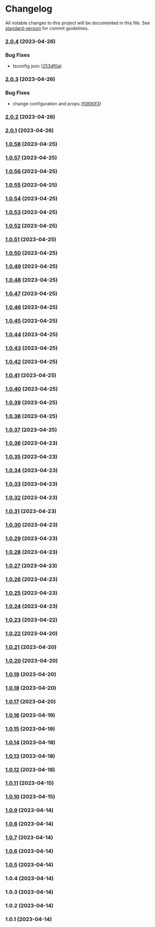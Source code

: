 # Changelog

All notable changes to this project will be documented in this file. See [standard-version](https://github.com/conventional-changelog/standard-version) for commit guidelines.

### [2.0.4](https://github.com/AlOaks/mantle/compare/v2.0.3...v2.0.4) (2023-04-26)


### Bug Fixes

* tsconfig json ([253df0a](https://github.com/AlOaks/mantle/commit/253df0a3285d9c838dc6ace1b038744b6c789dc8))

### [2.0.3](https://github.com/AlOaks/mantle/compare/v2.0.2...v2.0.3) (2023-04-26)


### Bug Fixes

* change configuration and props ([f0890f3](https://github.com/AlOaks/mantle/commit/f0890f3dd3ea48994c5895f74e7060d5851f0292))

### [2.0.2](https://github.com/AlOaks/mantle/compare/v2.0.1...v2.0.2) (2023-04-26)

### [2.0.1](https://github.com/AlOaks/mantle/compare/v1.0.58...v2.0.1) (2023-04-26)

### [1.0.58](https://github.com/AlOaks/coreumjs/compare/v1.0.57...v1.0.58) (2023-04-25)

### [1.0.57](https://github.com/AlOaks/coreumjs/compare/v1.0.56...v1.0.57) (2023-04-25)

### [1.0.56](https://github.com/AlOaks/coreumjs/compare/v1.0.55...v1.0.56) (2023-04-25)

### [1.0.55](https://github.com/AlOaks/coreumjs/compare/v1.0.54...v1.0.55) (2023-04-25)

### [1.0.54](https://github.com/AlOaks/coreumjs/compare/v1.0.53...v1.0.54) (2023-04-25)

### [1.0.53](https://github.com/AlOaks/coreumjs/compare/v1.0.52...v1.0.53) (2023-04-25)

### [1.0.52](https://github.com/AlOaks/coreumjs/compare/v1.0.51...v1.0.52) (2023-04-25)

### [1.0.51](https://github.com/AlOaks/coreumjs/compare/v1.0.50...v1.0.51) (2023-04-25)

### [1.0.50](https://github.com/AlOaks/coreumjs/compare/v1.0.49...v1.0.50) (2023-04-25)

### [1.0.49](https://github.com/AlOaks/coreumjs/compare/v1.0.48...v1.0.49) (2023-04-25)

### [1.0.48](https://github.com/AlOaks/coreumjs/compare/v1.0.47...v1.0.48) (2023-04-25)

### [1.0.47](https://github.com/AlOaks/coreumjs/compare/v1.0.46...v1.0.47) (2023-04-25)

### [1.0.46](https://github.com/AlOaks/coreumjs/compare/v1.0.45...v1.0.46) (2023-04-25)

### [1.0.45](https://github.com/AlOaks/coreumjs/compare/v1.0.44...v1.0.45) (2023-04-25)

### [1.0.44](https://github.com/AlOaks/coreumjs/compare/v1.0.43...v1.0.44) (2023-04-25)

### [1.0.43](https://github.com/AlOaks/coreumjs/compare/v1.0.42...v1.0.43) (2023-04-25)

### [1.0.42](https://github.com/AlOaks/coreumjs/compare/v1.0.41...v1.0.42) (2023-04-25)

### [1.0.41](https://github.com/AlOaks/coreumjs/compare/v1.0.40...v1.0.41) (2023-04-25)

### [1.0.40](https://github.com/AlOaks/coreumjs/compare/v1.0.39...v1.0.40) (2023-04-25)

### [1.0.39](https://github.com/AlOaks/coreumjs/compare/v1.0.38...v1.0.39) (2023-04-25)

### [1.0.38](https://github.com/AlOaks/coreumjs/compare/v1.0.37...v1.0.38) (2023-04-25)

### [1.0.37](https://github.com/AlOaks/coreumjs/compare/v1.0.36...v1.0.37) (2023-04-25)

### [1.0.36](https://github.com/AlOaks/coreumjs/compare/v1.0.35...v1.0.36) (2023-04-23)

### [1.0.35](https://github.com/AlOaks/coreumjs/compare/v1.0.34...v1.0.35) (2023-04-23)

### [1.0.34](https://github.com/AlOaks/coreumjs/compare/v1.0.33...v1.0.34) (2023-04-23)

### [1.0.33](https://github.com/AlOaks/coreumjs/compare/v1.0.32...v1.0.33) (2023-04-23)

### [1.0.32](https://github.com/AlOaks/coreumjs/compare/v1.0.31...v1.0.32) (2023-04-23)

### [1.0.31](https://github.com/AlOaks/coreumjs/compare/v1.0.30...v1.0.31) (2023-04-23)

### [1.0.30](https://github.com/AlOaks/coreumjs/compare/v1.0.29...v1.0.30) (2023-04-23)

### [1.0.29](https://github.com/AlOaks/coreumjs/compare/v1.0.28...v1.0.29) (2023-04-23)

### [1.0.28](https://github.com/AlOaks/coreumjs/compare/v1.0.27...v1.0.28) (2023-04-23)

### [1.0.27](https://github.com/AlOaks/coreumjs/compare/v1.0.26...v1.0.27) (2023-04-23)

### [1.0.26](https://github.com/AlOaks/coreumjs/compare/v1.0.25...v1.0.26) (2023-04-23)

### [1.0.25](https://github.com/AlOaks/coreumjs/compare/v1.0.24...v1.0.25) (2023-04-23)

### [1.0.24](https://github.com/AlOaks/coreumjs/compare/v1.0.23...v1.0.24) (2023-04-23)

### [1.0.23](https://github.com/AlOaks/coreumjs/compare/v1.0.22...v1.0.23) (2023-04-22)

### [1.0.22](https://github.com/AlOaks/coreumjs/compare/v1.0.21...v1.0.22) (2023-04-20)

### [1.0.21](https://github.com/AlOaks/coreumjs/compare/v1.0.20...v1.0.21) (2023-04-20)

### [1.0.20](https://github.com/AlOaks/coreumjs/compare/v1.0.19...v1.0.20) (2023-04-20)

### [1.0.19](https://github.com/AlOaks/coreumjs/compare/v1.0.18...v1.0.19) (2023-04-20)

### [1.0.18](https://github.com/AlOaks/coreumjs/compare/v1.0.17...v1.0.18) (2023-04-20)

### [1.0.17](https://github.com/AlOaks/coreumjs/compare/v1.0.16...v1.0.17) (2023-04-20)

### [1.0.16](https://github.com/AlOaks/coreumjs/compare/v1.0.15...v1.0.16) (2023-04-19)

### [1.0.15](https://github.com/AlOaks/coreumjs/compare/v1.0.14...v1.0.15) (2023-04-19)

### [1.0.14](https://github.com/AlOaks/coreumjs/compare/v1.0.13...v1.0.14) (2023-04-18)

### [1.0.13](https://github.com/AlOaks/coreumjs/compare/v1.0.12...v1.0.13) (2023-04-18)

### [1.0.12](https://github.com/AlOaks/coreumjs/compare/v1.0.11...v1.0.12) (2023-04-18)

### [1.0.11](https://github.com/AlOaks/coreumjs/compare/v1.0.10...v1.0.11) (2023-04-15)

### [1.0.10](https://github.com/AlOaks/coreumjs/compare/v1.0.9...v1.0.10) (2023-04-15)

### [1.0.9](https://github.com/AlOaks/coreumjs/compare/v1.0.8...v1.0.9) (2023-04-14)

### [1.0.8](https://github.com/AlOaks/coreumjs/compare/v1.0.7...v1.0.8) (2023-04-14)

### [1.0.7](https://github.com/AlOaks/coreumjs/compare/v1.0.6...v1.0.7) (2023-04-14)

### [1.0.6](https://github.com/AlOaks/coreumjs/compare/v1.0.5...v1.0.6) (2023-04-14)

### [1.0.5](https://github.com/AlOaks/coreumjs/compare/v1.0.4...v1.0.5) (2023-04-14)

### 1.0.4 (2023-04-14)

### 1.0.3 (2023-04-14)

### 1.0.2 (2023-04-14)

### 1.0.1 (2023-04-14)
